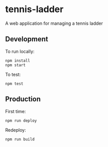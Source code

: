 # tennis-ladder
A web application for managing a tennis ladder

## Development
To run locally:
```
npm install
npm start
```

To test:
```
npm test
```

## Production
First time:
```
npm run deploy
```

Redeploy:
```
npm run build
```

